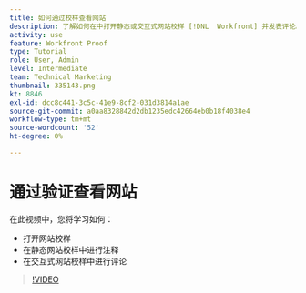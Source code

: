 ```yaml
---
title: 如何通过校样查看网站
description: 了解如何在中打开静态或交互式网站校样 [!DNL  Workfront] 并发表评论。
activity: use
feature: Workfront Proof
type: Tutorial
role: User, Admin
level: Intermediate
team: Technical Marketing
thumbnail: 335143.png
kt: 8846
exl-id: dcc8c441-3c5c-41e9-8cf2-031d3814a1ae
source-git-commit: a0aa8328842d2db1235edc42664eb0b18f4038e4
workflow-type: tm+mt
source-wordcount: '52'
ht-degree: 0%

---
```


# 通过验证查看网站

在此视频中，您将学习如何：

* 打开网站校样
* 在静态网站校样中进行注释
* 在交互式网站校样中进行评论

>[!VIDEO](https://video.tv.adobe.com/v/335143/?quality=12)

<!--
## Learn more
* Review an interactive proof
* Review a static proof
-->
